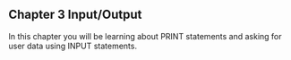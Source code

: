 <H2>Chapter 3 Input/Output</H2>

In this chapter you will be learning about PRINT statements and asking for user data using INPUT statements. 

